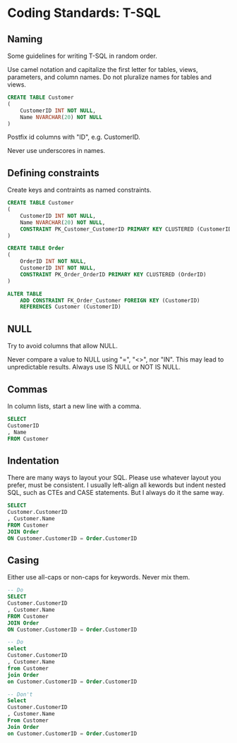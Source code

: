 # 

# 

# Coding Standards: T-SQL

## Naming

Some guidelines for writing T-SQL in random order.

Use camel notation and capitalize the first letter for tables, views, parameters, and column names.  Do not pluralize names for tables and views.

```sql
CREATE TABLE Customer
(
    CustomerID INT NOT NULL,
    Name NVARCHAR(20) NOT NULL
)
```

Postfix id columns with "ID", e.g. CustomerID.

Never use underscores in names.

## Defining constraints

Create keys and contraints as named constraints.

```sql
CREATE TABLE Customer
(
    CustomerID INT NOT NULL,
    Name NVARCHAR(20) NOT NULL,
    CONSTRAINT PK_Customer_CustomerID PRIMARY KEY CLUSTERED (CustomerID)
)

CREATE TABLE Order
(
    OrderID INT NOT NULL,
    CustomerID INT NOT NULL,
    CONSTRAINT PK_Order_OrderID PRIMARY KEY CLUSTERED (OrderID)
)

ALTER TABLE 
    ADD CONSTRAINT FK_Order_Customer FOREIGN KEY (CustomerID)     
    REFERENCES Customer (CustomerID)
```

## NULL

Try to avoid columns that allow NULL.

Never compare a value to NULL using "=", "&lt;&gt;", nor "IN".  This may lead to unpredictable results.  Always use IS NULL or NOT IS NULL.

## Commas

In column lists, start a new line with a comma.

```sql
SELECT
CustomerID
, Name
FROM Customer
```

## Indentation

There are many ways to layout your SQL. Please use whatever layout you prefer, must be consistent.  I usually left-align all kewords but indent nested SQL, such as CTEs and CASE statements.  But I always do it the same way.

```sql
SELECT
Customer.CustomerID
, Customer.Name
FROM Customer
JOIN Order
ON Customer.CustomerID = Order.CustomerID
```

## Casing

Either use all-caps or non-caps for keywords.  Never mix them.

```sql
-- Do
SELECT
Customer.CustomerID
, Customer.Name
FROM Customer
JOIN Order
ON Customer.CustomerID = Order.CustomerID

-- Do
select
Customer.CustomerID
, Customer.Name
from Customer
join Order
on Customer.CustomerID = Order.CustomerID

-- Don't
Select
Customer.CustomerID
, Customer.Name
From Customer
Join Order
on Customer.CustomerID = Order.CustomerID
```



